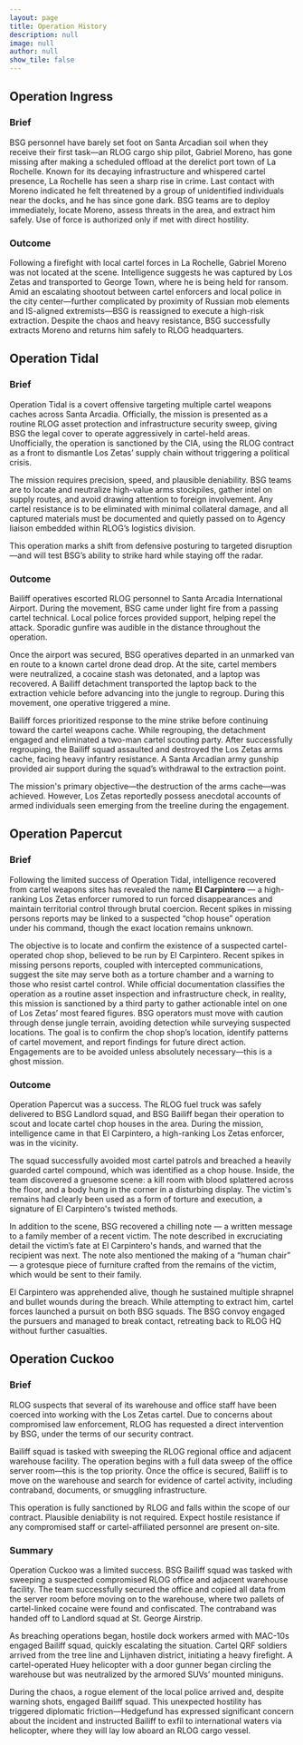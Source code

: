 ```yaml
---
layout: page
title: Operation History
description: null
image: null
author: null
show_tile: false
---
```


## Operation Ingress

### Brief

BSG personnel have barely set foot on Santa Arcadian soil when they receive their first task—an RLOG cargo ship pilot, Gabriel Moreno, has gone missing after making a scheduled offload at the derelict port town of La Rochelle. Known for its decaying infrastructure and whispered cartel presence, La Rochelle has seen a sharp rise in crime. Last contact with Moreno indicated he felt threatened by a group of unidentified individuals near the docks, and he has since gone dark. BSG teams are to deploy immediately, locate Moreno, assess threats in the area, and extract him safely. Use of force is authorized only if met with direct hostility.

### Outcome

Following a firefight with local cartel forces in La Rochelle, Gabriel Moreno was not located at the scene. Intelligence suggests he was captured by Los Zetas and transported to George Town, where he is being held for ransom. Amid an escalating shootout between cartel enforcers and local police in the city center—further complicated by proximity of Russian mob elements and IS-aligned extremists—BSG is reassigned to execute a high-risk extraction. Despite the chaos and heavy resistance, BSG successfully extracts Moreno and returns him safely to RLOG headquarters.

## Operation Tidal

### Brief 

Operation Tidal is a covert offensive targeting multiple cartel weapons caches across Santa Arcadia. Officially, the mission is presented as a routine RLOG asset protection and infrastructure security sweep, giving BSG the legal cover to operate aggressively in cartel-held areas. Unofficially, the operation is sanctioned by the CIA, using the RLOG contract as a front to dismantle Los Zetas’ supply chain without triggering a political crisis.

The mission requires precision, speed, and plausible deniability. BSG teams are to locate and neutralize high-value arms stockpiles, gather intel on supply routes, and avoid drawing attention to foreign involvement. Any cartel resistance is to be eliminated with minimal collateral damage, and all captured materials must be documented and quietly passed on to Agency liaison embedded within RLOG’s logistics division.

This operation marks a shift from defensive posturing to targeted disruption—and will test BSG’s ability to strike hard while staying off the radar.

### Outcome

Bailiff operatives escorted RLOG personnel to Santa Arcadia International Airport. During the movement, BSG came under light fire from a passing cartel technical. Local police forces provided support, helping repel the attack. Sporadic gunfire was audible in the distance throughout the operation.

Once the airport was secured, BSG operatives departed in an unmarked van en route to a known cartel drone dead drop. At the site, cartel members were neutralized, a cocaine stash was detonated, and a laptop was recovered. A Bailiff detachment transported the laptop back to the extraction vehicle before advancing into the jungle to regroup. During this movement, one operative triggered a mine.

Bailiff forces prioritized response to the mine strike before continuing toward the cartel weapons cache. While regrouping, the detachment engaged and eliminated a two-man cartel scouting party. After successfully regrouping, the Bailiff squad assaulted and destroyed the Los Zetas arms cache, facing heavy infantry resistance. A Santa Arcadian army gunship provided air support during the squad’s withdrawal to the extraction point.

The mission's primary objective—the destruction of the arms cache—was achieved. However, Los Zetas reportedly possess anecdotal accounts of armed individuals seen emerging from the treeline during the engagement.

## Operation Papercut

### Brief

Following the limited success of Operation Tidal, intelligence recovered from cartel weapons sites has revealed the name **El Carpintero** — a high-ranking Los Zetas enforcer rumored to run forced disappearances and maintain territorial control through brutal coercion. Recent spikes in missing persons reports may be linked to a suspected “chop house” operation under his command, though the exact location remains unknown.

The objective is to locate and confirm the existence of a suspected cartel-operated chop shop, believed to be run by El Carpintero. Recent spikes in missing persons reports, coupled with intercepted communications, suggest the site may serve both as a torture chamber and a warning to those who resist cartel control. While official documentation classifies the operation as a routine asset inspection and infrastructure check, in reality, this mission is sanctioned by a third party to gather actionable intel on one of Los Zetas’ most feared figures. BSG operators must move with caution through dense jungle terrain, avoiding detection while surveying suspected locations. The goal is to confirm the chop shop’s location, identify patterns of cartel movement, and report findings for future direct action. Engagements are to be avoided unless absolutely necessary—this is a ghost mission.

### Outcome

Operation Papercut was a success. The RLOG fuel truck was safely delivered to BSG Landlord squad, and BSG Bailiff began their operation to scout and locate cartel chop houses in the area. During the mission, intelligence came in that El Carpintero, a high-ranking Los Zetas enforcer, was in the vicinity.

The squad successfully avoided most cartel patrols and breached a heavily guarded cartel compound, which was identified as a chop house. Inside, the team discovered a gruesome scene: a kill room with blood splattered across the floor, and a body hung in the corner in a disturbing display. The victim's remains had clearly been used as a form of torture and execution, a signature of El Carpintero's twisted methods.

In addition to the scene, BSG recovered a chilling note — a written message to a family member of a recent victim. The note described in excruciating detail the victim’s fate at El Carpintero's hands, and warned that the recipient was next. The note also mentioned the making of a “human chair” — a grotesque piece of furniture crafted from the remains of the victim, which would be sent to their family.

El Carpintero was apprehended alive, though he sustained multiple shrapnel and bullet wounds during the breach. While attempting to extract him, cartel forces launched a pursuit on both BSG squads. The BSG convoy engaged the pursuers and managed to break contact, retreating back to RLOG HQ without further casualties.

## Operation Cuckoo

### Brief

RLOG suspects that several of its warehouse and office staff have been coerced into working with the Los Zetas cartel. Due to concerns about compromised law enforcement, RLOG has requested a direct intervention by BSG, under the terms of our security contract.

Bailiff squad is tasked with sweeping the RLOG regional office and adjacent warehouse facility. The operation begins with a full data sweep of the office server room—this is the top priority. Once the office is secured, Bailiff is to move on the warehouse and search for evidence of cartel activity, including contraband, documents, or smuggling infrastructure.

This operation is fully sanctioned by RLOG and falls within the scope of our contract. Plausible deniability is not required. Expect hostile resistance if any compromised staff or cartel-affiliated personnel are present on-site.

### Summary

Operation Cuckoo was a limited success. BSG Bailiff squad was tasked with sweeping a suspected compromised RLOG office and adjacent warehouse facility. The team successfully secured the office and copied all data from the server room before moving on to the warehouse, where two pallets of cartel-linked cocaine were found and confiscated. The contraband was handed off to Landlord squad at St. George Airstrip.

As breaching operations began, hostile dock workers armed with MAC-10s engaged Bailiff squad, quickly escalating the situation. Cartel QRF soldiers arrived from the tree line and Lijnhaven district, initiating a heavy firefight. A cartel-operated Huey helicopter with a door gunner began circling the warehouse but was neutralized by the armored SUVs’ mounted miniguns.

During the chaos, a rogue element of the local police arrived and, despite warning shots, engaged Bailiff squad. This unexpected hostility has triggered diplomatic friction—Hedgefund has expressed significant concern about the incident and instructed Bailiff to exfil to international waters via helicopter, where they will lay low aboard an RLOG cargo vessel.
